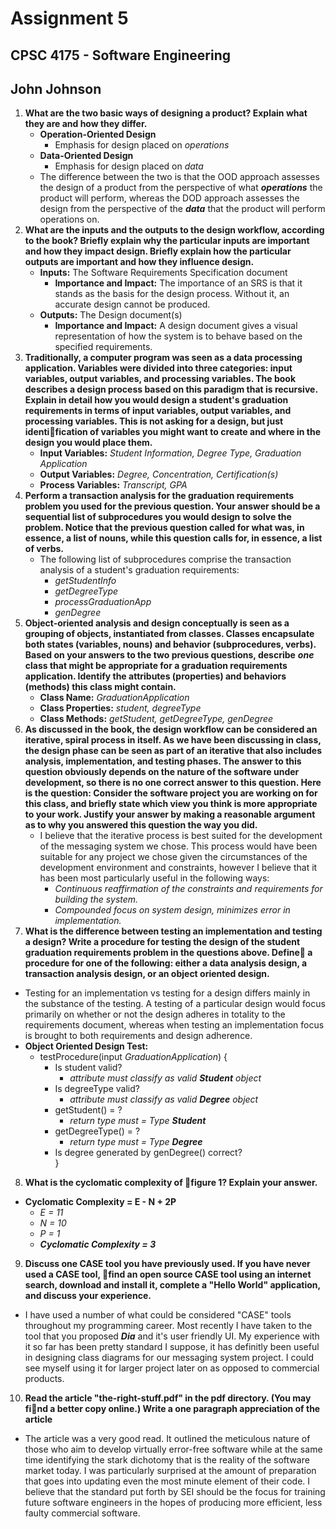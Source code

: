 # Assignment 5
## CPSC 4175 - Software Engineering
## John Johnson

1. __What are the two basic ways of designing a product? Explain what they are and how they differ.__
    - __Operation-Oriented Design__
      - Emphasis for design placed on _operations_
    - __Data-Oriented Design__
      - Emphasis for design placed on _data_
    - The difference between the two is that the OOD approach assesses the design of a product from the perspective of what ___operations___ the product will perform, whereas the DOD approach assesses the design from the perspective of the ___data___ that the product will perform operations on.
2. __What are the inputs and the outputs to the design workflow, according to the book? Briefly explain why the particular inputs are important and how they impact design. Briefly explain how the particular outputs are important and how they influence design.__
    - __Inputs:__ The Software Requirements Specification document
      - __Importance and Impact:__ The importance of an SRS is that it stands as the basis for the design process. Without it, an accurate design cannot be produced.
    - __Outputs:__ The Design document(s)
      - __Importance and Impact:__ A design document gives a visual representation of how the system is to behave based on the specified requirements.
3. __Traditionally, a computer program was seen as a data processing application. Variables were divided into three categories: input variables, output variables, and processing variables. The book describes a design process based on this paradigm that is recursive. Explain in detail how you would design a student's graduation requirements in terms of input variables, output variables, and processing variables. This is not asking for a design, but just identification of variables you might want to create and where in the design you would place them.__
    - __Input Variables:__ _Student Information, Degree Type, Graduation Application_
    - __Output Variables:__ _Degree, Concentration, Certification(s)_
    - __Process Variables:__ _Transcript, GPA_
4. __Perform a transaction analysis for the graduation requirements problem you used for the previous question. Your answer should be a sequential list of subprocedures you would design to solve the problem. Notice that the previous question called for what was, in essence, a list of nouns, while this question calls for, in essence, a list of verbs.__
    - The following list of subprocedures comprise the transaction analysis of a student's graduation requirements:
      - _getStudentInfo_
      - _getDegreeType_
      - _processGraduationApp_
      - _genDegree_
5. __Object-oriented analysis and design conceptually is seen as a grouping of objects, instantiated from classes. Classes encapsulate both states (variables, nouns) and behavior (subprocedures, verbs). Based on your answers to the two previous questions, describe__ ___one___ __class that might be appropriate for a graduation requirements application. Identify the attributes (properties) and behaviors (methods) this class might contain.__
    - __Class Name:__ _GraduationApplication_
    - __Class Properties:__ _student, degreeType_
    - __Class Methods:__ _getStudent, getDegreeType, genDegree_
6. __As discussed in the book, the design workflow can be considered an iterative, spiral process in itself. As we have been discussing in class, the design phase can be seen as part of an iterative that also includes analysis, implementation, and testing phases. The answer to this question obviously depends on the nature of the software under development, so there is no one correct answer to this question. Here is the question: Consider the software project you are working on for this class, and briefly state which view you think is more appropriate to your work. Justify your answer by making a reasonable argument as to why you answered this question the way you did.__
    - I believe that the iterative process is best suited for the development of the messaging system we chose. This process would have been suitable for any project we chose given the circumstances of the development environment and constraints, however I believe that it has been most particularly useful in the following ways:
      - _Continuous reaffirmation of the constraints and requirements for building the system._
      - _Compounded focus on system design, minimizes error in implementation._
7. __What is the difference between testing an implementation and testing a design? Write a procedure for testing the design of the student graduation requirements problem in the questions above. Define a procedure for one of the following: either a data analysis design, a transaction analysis design, or an object oriented design.__
  - Testing for an implementation vs testing for a design differs mainly in the substance of the testing. A testing of a particular design would focus primarily on whether or not the design adheres in totality to the requirements document, whereas when testing an implementation focus is brought to both requirements and design adherence.
  - __Object Oriented Design Test:__
    - testProcedure(input _GraduationApplication_) {
        - Is student valid?
          - _attribute must classify as valid_ ___Student___ _object_
        - Is degreeType valid?
          - _attribute must classify as valid_ ___Degree___ _object_
        - getStudent() = ?
          - _return type must = Type_ ___Student___
        - getDegreeType() = ?
          - _return type must = Type_ ___Degree___
        - Is degree generated by genDegree() correct?  
      }
8. __What is the cyclomatic complexity of figure 1? Explain your answer.__
  - __Cyclomatic Complexity = E - N + 2P__
    - _E = 11_
    - _N = 10_
    - _P = 1_
    - ___Cyclomatic Complexity = 3___
9. __Discuss one CASE tool you have previously used. If you have never used a CASE tool, find an open source CASE tool using an internet search, download and install it, complete a "Hello World" application, and discuss your experience.__
  - I have used a number of what could be considered "CASE" tools throughout my programming career. Most recently I have taken to the tool that you proposed ___Dia___ and it's user friendly UI. My experience with it so far has been pretty standard I suppose, it has definitly been useful in designing class diagrams for our messaging system project. I could see myself using it for larger project later on as opposed to commercial products.
10. __Read the article "the-right-stuff.pdf" in the pdf directory. (You may find a better copy online.) Write a one paragraph appreciation of the article__
  - The article was a very good read. It outlined the meticulous nature of those who aim to develop virtually error-free software while at the same time identifying the stark dichotomy that is the reality of the software market today. I was particularly surprised at the amount of preparation that goes into updating even the most minute element of their code. I believe that the standard put forth by SEI should be the focus for training future software engineers in the hopes of producing more efficient, less faulty commercial software.
